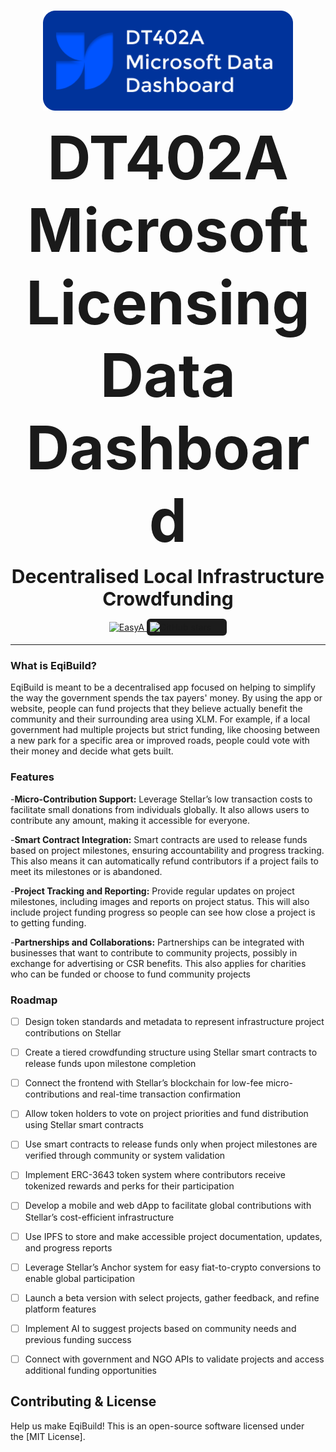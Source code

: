 <p align="center">
    <br />
        <img src="https://github.com/YanisRUK/ArrowSphere-Data-Dashboard/blob/main/DT402LOGO.png" width="400" alt=""/>
    <br />
</p>
<p align="center"><strong style="font-size: 10vw;">DT402A Microsoft Licensing Data Dashboard</strong></p>
<p align="center"><strong style="font-size: 30px;">Decentralised Local Infrastructure Crowdfunding</strong></p>
<p align="center" style="display: flex; justify-content: center; align-items: center;">
    <a href="https://www.easya.io/">
        <img src="https://github.com/user-attachments/assets/09cfc307-f04f-4225-8c3b-bc96c47583a6" alt="EasyA" style="height: 21px;"/>
    <span style="display: inline-flex; align-items: center; background-color: #1c1c1c; padding: 5px; border-radius: 6px;">
        <img src="https://img.shields.io/github/stars/jjjutla/melodot?style=social" alt="GitHub stars"/>
        <span style="margin: 0 10px; color: white; font-size: 14px;"></span>
        </a>
    </span>
</p>

---

### What is EqiBuild?
EqiBuild is meant to be a decentralised app focused on helping to simplify the way the government spends the tax payers' money. By using the app or website, people can fund projects that they believe actually benefit the community and their surrounding area using XLM. For example, if a local government had multiple projects but strict funding, like choosing between a new park for a specific area or improved roads, people could vote with their money and decide what gets built.

### Features
-**Micro-Contribution Support:** Leverage Stellar’s low transaction costs to facilitate small donations from individuals globally. It also allows users to contribute any amount, making it accessible for everyone.

-**Smart Contract Integration:** Smart contracts are used to release funds based on project milestones, ensuring accountability and progress tracking. This also means it can automatically refund contributors if a project fails to meet its milestones or is abandoned.

-**Project Tracking and Reporting:** Provide regular updates on project milestones, including images and reports on project status. This will also include project funding progress so people can see how close a project is to getting funding.

-**Partnerships and Collaborations:** Partnerships can be integrated with businesses that want to contribute to community projects, possibly in exchange for advertising or CSR benefits. This also applies for charities who can be funded or choose to fund community projects

### Roadmap

- [ ] Design token standards and metadata to represent infrastructure project contributions on Stellar
- [ ] Create a tiered crowdfunding structure using Stellar smart contracts to release funds upon milestone completion
- [ ] Connect the frontend with Stellar’s blockchain for low-fee micro-contributions and real-time transaction confirmation
- [ ] Allow token holders to vote on project priorities and fund distribution using Stellar smart contracts
- [ ] Use smart contracts to release funds only when project milestones are verified through community or system validation
- [ ] Implement ERC-3643 token system where contributors receive tokenized rewards and perks for their participation
- [ ] Develop a mobile and web dApp to facilitate global contributions with Stellar’s cost-efficient infrastructure
- [ ] Use IPFS to store and make accessible project documentation, updates, and progress reports
- [ ] Leverage Stellar’s Anchor system for easy fiat-to-crypto conversions to enable global participation
- [ ] Launch a beta version with select projects, gather feedback, and refine platform features
- [ ] Implement AI to suggest projects based on community needs and previous funding success
- [ ] Connect with government and NGO APIs to validate projects and access additional funding opportunities


## Contributing & License
Help us make EqiBuild! This is an open-source software licensed under the [MIT License].

